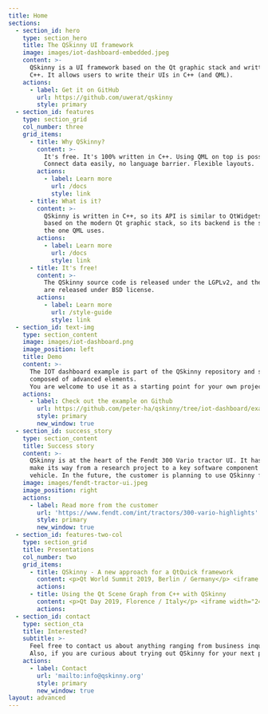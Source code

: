 ```yaml
---
title: Home
sections:
  - section_id: hero
    type: section_hero
    title: The QSkinny UI framework
    image: images/iot-dashboard-embedded.jpeg
    content: >-
      QSkinny is a UI framework based on the Qt graphic stack and written in
      C++. It allows users to write their UIs in C++ (and QML).
    actions:
      - label: Get it on GitHub
        url: https://github.com/uwerat/qskinny
        style: primary
  - section_id: features
    type: section_grid
    col_number: three
    grid_items:
      - title: Why QSkinny?
        content: >-
          It's free. It's 100% written in C++. Using QML on top is possible (but not used widely yet).
          Connect data easily, no language barrier. Flexible layouts.
        actions:
          - label: Learn more
            url: /docs
            style: link
      - title: What is it?
        content: >-
          QSkinny is written in C++, so its API is similar to QtWidgets. It is
          based on the modern Qt graphic stack, so its backend is the same as
          the one QML uses.
        actions:
          - label: Learn more
            url: /docs
            style: link
      - title: It's free!
        content: >-
          The QSkinny source code is released under the LGPLv2, and the examples
          are released under BSD license.
        actions:
          - label: Learn more
            url: /style-guide
            style: link
  - section_id: text-img
    type: section_content
    image: images/iot-dashboard.png
    image_position: left
    title: Demo
    content: >-
      The IOT dashboard example is part of the QSkinny repository and shows a modern UI
      composed of advanced elements.
      You are welcome to use it as a starting point for your own project.
    actions:
      - label: Check out the example on Github
        url: https://github.com/peter-ha/qskinny/tree/iot-dashboard/examples/iot-dashboard
        style: primary
        new_window: true
  - section_id: success_story
    type: section_content
    title: Success story
    content: >-
      QSkinny is at the heart of the Fendt 300 Vario tractor UI. It has proven to successfully
      make its way from a research project to a key software component in a mass production
      vehicle. In the future, the customer is planning to use QSkinny for more big scale UI projects.
    image: images/fendt-tractor-ui.jpeg
    image_position: right
    actions:
      - label: Read more from the customer
        url: 'https://www.fendt.com/int/tractors/300-vario-highlights'
        style: primary
        new_window: true
  - section_id: features-two-col
    type: section_grid
    title: Presentations
    col_number: two
    grid_items:
      - title: QSkinny - A new approach for a QtQuick framework
        content: <p>Qt World Summit 2019, Berlin / Germany</p> <iframe width="240" height="180" src="https://www.youtube.com/embed/LflK-xYMnk0" frameborder="0"> </iframe>
        actions:
      - title: Using the Qt Scene Graph from C++ with QSkinny
        content: <p>Qt Day 2019, Florence / Italy</p> <iframe width="240" height="180" src="https://www.youtube.com/embed/cxYss8nmDa4" frameborder="0"> </iframe>
        actions:
  - section_id: contact
    type: section_cta
    title: Interested?
    subtitle: >-
      Feel free to contact us about anything ranging from business inquiry to open source contributions.
      Also, if you are curious about trying out QSkinny for your next project, you are welcome to drop us a mail!
    actions:
      - label: Contact
        url: 'mailto:info@qskinny.org'
        style: primary
        new_window: true
layout: advanced
---
```

